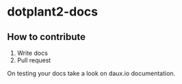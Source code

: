 dotplant2-docs
==============

How to contribute
-----------------

1. Write docs
2. Pull request

On testing your docs take a look on daux.io documentation.
